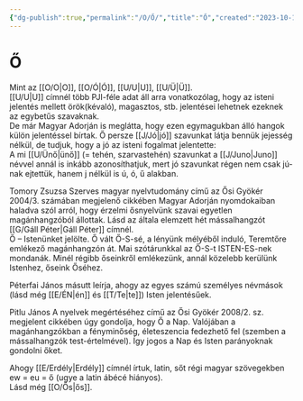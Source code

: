```yaml
---
{"dg-publish":true,"permalink":"/O/Ő/","title":"Ő","created":"2023-10-14T07:07","updated":"2024-04-05T19:34"}
---
```



# Ő

Mint az [[O/O\|O]], [[O/Ó\|Ó]], [[U/U\|U]], [[U/Ü\|Ü]].  
[[U/U\|U]] címnél több PJI-féle adat áll arra vonatkozólag, hogy az isteni jelentés mellett örök(kévaló), magasztos, stb. jelentései lehetnek ezeknek az egybetűs szavaknak.  
De már Magyar Adorján is meglátta, hogy ezen egymagukban álló hangok külön jelentéssel bírtak. Ő persze [[J/Jó\|jó]] szavunkat látja bennük jejesség nélkül, de tudjuk, hogy a jó az isteni fogalmat jelentette:  
A mi [[U/Ünő\|ünő]] (= tehén, szarvastehén) szavunkat a [[J/Juno\|Juno]] névvel annál is inkább azonosíthatjuk, mert jó szavunkat régen nem csak jú-nak ejtettük, hanem j nélkül is ú, ó, ű alakban.  

Tomory Zsuzsa Szerves magyar nyelvtudomány című az Ősi Gyökér 2004/3. számában megjelenő cikkében Magyar Adorján nyomdokaiban haladva szól arról, hogy érzelmi ősnyelvünk szavai egyetlen magánhangzóból állottak. Lásd az általa elemzett hét mássalhangzót [[G/Gáll Péter\|Gáll Péter]] címnél.  
Ő – Istenünket jelölte. Ő vált Ő-S-sé, a lényünk mélyéből induló, Teremtőre emlékező magánhangzón át. Mai szótárunkkal az Ő-S-t ISTEN-ES-nek mondanák. Minél régibb őseinkről emlékezünk, annál közelebb kerülünk Istenhez, őseink Őséhez.  

Péterfai János másutt leírja, ahogy az egyes számú személyes névmások (lásd még [[E/ÉN\|én]] és [[T/Te\|te]]) Isten jelentésűek.  

Pitlu János A nyelvek megértéséhez című az Ősi Gyökér 2008/2. sz. megjelent cikkében úgy gondolja, hogy Ő a Nap. Valójában a magánhangzókban a fényminőség, életeszencia fedezhető fel (szemben a mássalhangzók test-értelmével). Így jogos a Nap és Isten parányoknak gondolni őket.  

Ahogy [[E/Erdély\|Erdély]] címnél írtuk, latin, sőt régi magyar szövegekben ew = eu = ő (ugye a latin ábécé hiányos).  
Lásd még [[O/Ős\|ős]].  